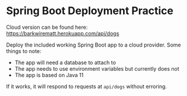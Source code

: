 # Spring Boot Deployment Practice

Cloud version can be found here: https://barkwirematt.herokuapp.com/api/dogs

Deploy the included working Spring Boot app to a cloud provider. Some things to note:

* The app will need a database to attach to
* The app needs to use environment variables but currently does not
* The app is based on Java 11

If it works, it will respond to requests at `api/dogs` without erroring.
